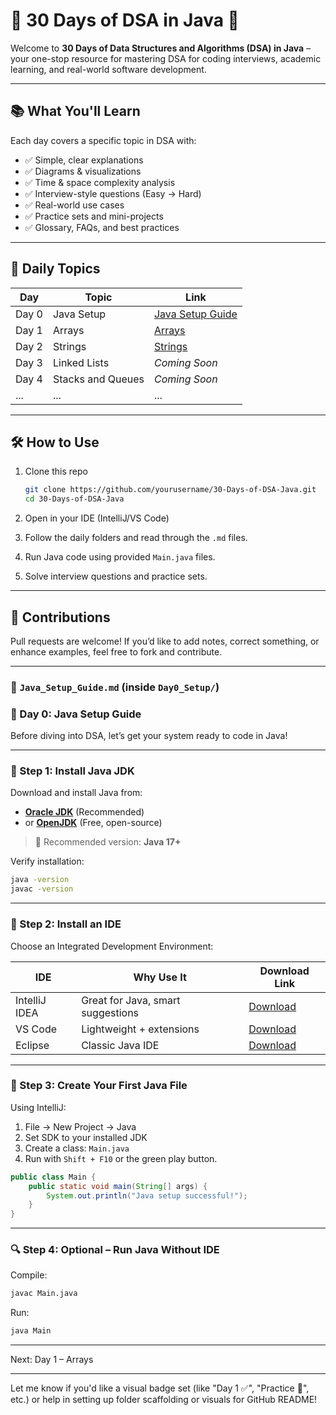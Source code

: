 
# 🧠 30 Days of DSA in Java 🚀

Welcome to **30 Days of Data Structures and Algorithms (DSA) in Java** – your one-stop resource for mastering DSA for coding interviews, academic learning, and real-world software development.

---

## 📚 What You'll Learn

Each day covers a specific topic in DSA with:

- ✅ Simple, clear explanations  
- ✅ Diagrams & visualizations  
- ✅ Time & space complexity analysis  
- ✅ Interview-style questions (Easy → Hard)  
- ✅ Real-world use cases  
- ✅ Practice sets and mini-projects  
- ✅ Glossary, FAQs, and best practices  

---

## 📅 Daily Topics

| Day   | Topic            | Link                                   |
|-------|------------------|----------------------------------------|
| Day 0 | Java Setup       | [Java Setup Guide](./Day0_Setup/Java_Setup_Guide.md) |
| Day 1 | Arrays           | [Arrays](./Day1_Arrays/Arrays.md)     |
| Day 2 | Strings          | [Strings](./Day2_Strings/Strings.md)  |
| Day 3 | Linked Lists     | _Coming Soon_                         |
| Day 4 | Stacks and Queues| _Coming Soon_                         |
| ...   | ...              | ...                                   |

---

## 🛠️ How to Use

1. Clone this repo  
   ```bash
   git clone https://github.com/yourusername/30-Days-of-DSA-Java.git
   cd 30-Days-of-DSA-Java
   ```

2. Open in your IDE (IntelliJ/VS Code)

3. Follow the daily folders and read through the `.md` files.

4. Run Java code using provided `Main.java` files.

5. Solve interview questions and practice sets.

---

## 🤝 Contributions

Pull requests are welcome! If you’d like to add notes, correct something, or enhance examples, feel free to fork and contribute.

---

### 📘 `Java_Setup_Guide.md` (inside `Day0_Setup/`)

### 📅 Day 0: Java Setup Guide

Before diving into DSA, let’s get your system ready to code in Java!

---

### 🔧 Step 1: Install Java JDK

Download and install Java from:

- **[Oracle JDK](https://www.oracle.com/java/technologies/javase-downloads.html)** (Recommended)
- or **[OpenJDK](https://jdk.java.net/)** (Free, open-source)

> 📌 Recommended version: **Java 17+**

Verify installation:

```bash
java -version
javac -version
```

---

### 🔧 Step 2: Install an IDE

Choose an Integrated Development Environment:

| IDE            | Why Use It                  | Download Link                                   |
|-----------------|-----------------------------|------------------------------------------------|
| IntelliJ IDEA  | Great for Java, smart suggestions | [Download](https://www.jetbrains.com/idea/)   |
| VS Code        | Lightweight + extensions    | [Download](https://code.visualstudio.com/)     |
| Eclipse        | Classic Java IDE            | [Download](https://www.eclipse.org/)           |

---

### 🧱 Step 3: Create Your First Java File

Using IntelliJ:

1. File → New Project → Java
2. Set SDK to your installed JDK
3. Create a class: `Main.java`
4. Run with `Shift + F10` or the green play button.

```java
public class Main {
    public static void main(String[] args) {
        System.out.println("Java setup successful!");
    }
}
```

---

### 🔍 Step 4: Optional – Run Java Without IDE

Compile:

```bash
javac Main.java
```

Run:

```bash
java Main
```

---

Next: Day 1 – Arrays

---

Let me know if you'd like a visual badge set (like "Day 1 ✅", "Practice 🔁", etc.) or help in setting up folder scaffolding or visuals for GitHub README!
```